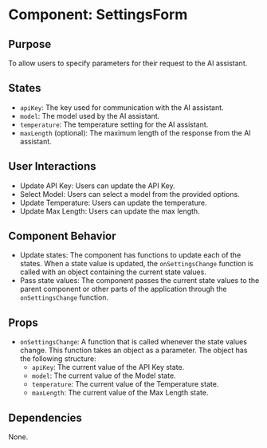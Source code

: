 # Component: SettingsForm

## Purpose

To allow users to specify parameters for their request to the AI assistant.

## States

- `apiKey`: The key used for communication with the AI assistant.
- `model`: The model used by the AI assistant.
- `temperature`: The temperature setting for the AI assistant.
- `maxLength` (optional): The maximum length of the response from the AI assistant.

## User Interactions

- Update API Key: Users can update the API Key.
- Select Model: Users can select a model from the provided options.
- Update Temperature: Users can update the temperature.
- Update Max Length: Users can update the max length.

## Component Behavior

- Update states: The component has functions to update each of the states. When a state value is updated, the `onSettingsChange` function is called with an object containing the current state values.
- Pass state values: The component passes the current state values to the parent component or other parts of the application through the `onSettingsChange` function.

## Props

- `onSettingsChange`: A function that is called whenever the state values change. This function takes an object as a parameter. The object has the following structure:
  - `apiKey`: The current value of the API Key state.
  - `model`: The current value of the Model state.
  - `temperature`: The current value of the Temperature state.
  - `maxLength`: The current value of the Max Length state.

## Dependencies

None.
